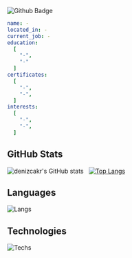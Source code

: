 ![Github Badge](https://komarev.com/ghpvc/?username=denizcakr&color=blueviolet)
```yaml
name: -
located_in: -
current_job: -
education:
  [
    "-",
    "-"
  ]
certificates:
  [
    "-",
    "-",
  ]
interests:
  [
    "-",
    "-",
  ]
```
## GitHub Stats
![denizcakr's GitHub stats](https://github-readme-stats.vercel.app/api?username=denizcakr&show_icons=true&theme=synthwave) &nbsp;&nbsp;[![Top Langs](https://github-readme-stats.vercel.app/api/top-langs/?username=denizcakr&layout=compact&theme=synthwave)](https://github.com/akifdora)
## Languages
![Langs](https://skillicons.dev/icons?i=html,css,py,c,")
## Technologies
![Techs](https://skillicons.dev/icons?i=vscode,git,bash,")

